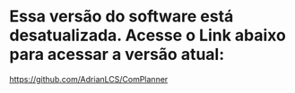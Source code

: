 # Essa versão do software está desatualizada. Acesse o Link abaixo para acessar a versão atual:

https://github.com/AdrianLCS/ComPlanner
